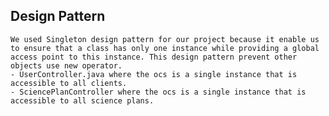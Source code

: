 ## Design Pattern
    We used Singleton design pattern for our project because it enable us to ensure that a class has only one instance while providing a global access point to this instance. This design pattern prevent other objects use new operator.
    - UserController.java where the ocs is a single instance that is accessible to all clients.
    - SciencePlanController where the ocs is a single instance that is accessible to all science plans.
